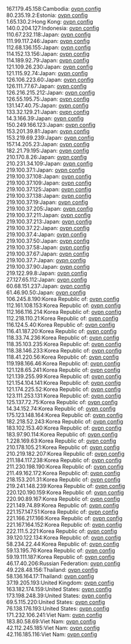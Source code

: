 167.179.45.158:Cambodia: [ovpn config](vpn/167_179_45_158.ovpn)  
80.235.19.2:Estonia: [ovpn config](vpn/80_235_19_2.ovpn)  
1.65.130.2:Hong Kong: [ovpn config](vpn/1_65_130_2.ovpn)  
140.0.204.127:Indonesia: [ovpn config](vpn/140_0_204_127.ovpn)  
110.67.232.118:Japan: [ovpn config](vpn/110_67_232_118.ovpn)  
111.99.117.246:Japan: [ovpn config](vpn/111_99_117_246.ovpn)  
112.68.136.155:Japan: [ovpn config](vpn/112_68_136_155.ovpn)  
114.152.13.156:Japan: [ovpn config](vpn/114_152_13_156.ovpn)  
114.189.92.79:Japan: [ovpn config](vpn/114_189_92_79.ovpn)  
121.109.26.230:Japan: [ovpn config](vpn/121_109_26_230.ovpn)  
121.115.92.74:Japan: [ovpn config](vpn/121_115_92_74.ovpn)  
126.106.223.60:Japan: [ovpn config](vpn/126_106_223_60.ovpn)  
126.111.77.67:Japan: [ovpn config](vpn/126_111_77_67.ovpn)  
126.216.215.212:Japan: [ovpn config](vpn/126_216_215_212.ovpn)  
126.55.195.75:Japan: [ovpn config](vpn/126_55_195_75.ovpn)  
131.147.40.75:Japan: [ovpn config](vpn/131_147_40_75.ovpn)  
133.32.129.21:Japan: [ovpn config](vpn/133_32_129_21.ovpn)  
14.3.166.39:Japan: [ovpn config](vpn/14_3_166_39.ovpn)  
150.249.166.123:Japan: [ovpn config](vpn/150_249_166_123.ovpn)  
153.201.39.81:Japan: [ovpn config](vpn/153_201_39_81.ovpn)  
153.219.69.239:Japan: [ovpn config](vpn/153_219_69_239.ovpn)  
157.14.205.23:Japan: [ovpn config](vpn/157_14_205_23.ovpn)  
182.21.79.195:Japan: [ovpn config](vpn/182_21_79_195.ovpn)  
210.170.8.26:Japan: [ovpn config](vpn/210_170_8_26.ovpn)  
210.231.34.109:Japan: [ovpn config](vpn/210_231_34_109.ovpn)  
219.100.37.1:Japan: [ovpn config](vpn/219_100_37_1.ovpn)  
219.100.37.108:Japan: [ovpn config](vpn/219_100_37_108.ovpn)  
219.100.37.109:Japan: [ovpn config](vpn/219_100_37_109.ovpn)  
219.100.37.125:Japan: [ovpn config](vpn/219_100_37_125.ovpn)  
219.100.37.138:Japan: [ovpn config](vpn/219_100_37_138.ovpn)  
219.100.37.19:Japan: [ovpn config](vpn/219_100_37_19.ovpn)  
219.100.37.205:Japan: [ovpn config](vpn/219_100_37_205.ovpn)  
219.100.37.211:Japan: [ovpn config](vpn/219_100_37_211.ovpn)  
219.100.37.213:Japan: [ovpn config](vpn/219_100_37_213.ovpn)  
219.100.37.22:Japan: [ovpn config](vpn/219_100_37_22.ovpn)  
219.100.37.4:Japan: [ovpn config](vpn/219_100_37_4.ovpn)  
219.100.37.50:Japan: [ovpn config](vpn/219_100_37_50.ovpn)  
219.100.37.58:Japan: [ovpn config](vpn/219_100_37_58.ovpn)  
219.100.37.67:Japan: [ovpn config](vpn/219_100_37_67.ovpn)  
219.100.37.7:Japan: [ovpn config](vpn/219_100_37_7.ovpn)  
219.100.37.90:Japan: [ovpn config](vpn/219_100_37_90.ovpn)  
219.122.99.8:Japan: [ovpn config](vpn/219_122_99_8.ovpn)  
27.127.65.112:Japan: [ovpn config](vpn/27_127_65_112.ovpn)  
60.68.151.237:Japan: [ovpn config](vpn/60_68_151_237.ovpn)  
61.46.90.50:Japan: [ovpn config](vpn/61_46_90_50.ovpn)  
106.245.8.190:Korea Republic of: [ovpn config](vpn/106_245_8_190.ovpn)  
112.161.108.153:Korea Republic of: [ovpn config](vpn/112_161_108_153.ovpn)  
112.166.116.214:Korea Republic of: [ovpn config](vpn/112_166_116_214.ovpn)  
112.218.110.21:Korea Republic of: [ovpn config](vpn/112_218_110_21.ovpn)  
116.124.5.40:Korea Republic of: [ovpn config](vpn/116_124_5_40.ovpn)  
116.41.187.20:Korea Republic of: [ovpn config](vpn/116_41_187_20.ovpn)  
118.33.74.236:Korea Republic of: [ovpn config](vpn/118_33_74_236.ovpn)  
118.35.103.235:Korea Republic of: [ovpn config](vpn/118_35_103_235.ovpn)  
118.38.146.233:Korea Republic of: [ovpn config](vpn/118_38_146_233.ovpn)  
118.41.220.56:Korea Republic of: [ovpn config](vpn/118_41_220_56.ovpn)  
119.198.166.46:Korea Republic of: [ovpn config](vpn/119_198_166_46.ovpn)  
121.128.65.241:Korea Republic of: [ovpn config](vpn/121_128_65_241.ovpn)  
121.139.255.99:Korea Republic of: [ovpn config](vpn/121_139_255_99.ovpn)  
121.154.104.141:Korea Republic of: [ovpn config](vpn/121_154_104_141.ovpn)  
121.174.225.52:Korea Republic of: [ovpn config](vpn/121_174_225_52.ovpn)  
123.111.253.131:Korea Republic of: [ovpn config](vpn/123_111_253_131.ovpn)  
125.137.72.75:Korea Republic of: [ovpn config](vpn/125_137_72_75.ovpn)  
14.34.152.74:Korea Republic of: [ovpn config](vpn/14_34_152_74.ovpn)  
175.123.148.164:Korea Republic of: [ovpn config](vpn/175_123_148_164.ovpn)  
182.218.52.243:Korea Republic of: [ovpn config](vpn/182_218_52_243.ovpn)  
183.102.153.40:Korea Republic of: [ovpn config](vpn/183_102_153_40.ovpn)  
183.97.90.114:Korea Republic of: [ovpn config](vpn/183_97_90_114.ovpn)  
1.228.169.63:Korea Republic of: [ovpn config](vpn/1_228_169_63.ovpn)  
210.178.105.21:Korea Republic of: [ovpn config](vpn/210_178_105_21.ovpn)  
210.219.182.207:Korea Republic of: [ovpn config](vpn/210_219_182_207.ovpn)  
211.184.117.238:Korea Republic of: [ovpn config](vpn/211_184_117_238.ovpn)  
211.230.198.190:Korea Republic of: [ovpn config](vpn/211_230_198_190.ovpn)  
211.49.162.172:Korea Republic of: [ovpn config](vpn/211_49_162_172.ovpn)  
218.153.201.31:Korea Republic of: [ovpn config](vpn/218_153_201_31.ovpn)  
219.241.148.239:Korea Republic of: [ovpn config](vpn/219_241_148_239.ovpn)  
220.120.190.159:Korea Republic of: [ovpn config](vpn/220_120_190_159.ovpn)  
220.90.89.167:Korea Republic of: [ovpn config](vpn/220_90_89_167.ovpn)  
221.149.74.89:Korea Republic of: [ovpn config](vpn/221_149_74_89.ovpn)  
221.157.147.51:Korea Republic of: [ovpn config](vpn/221_157_147_51.ovpn)  
221.166.217.166:Korea Republic of: [ovpn config](vpn/221_166_217_166.ovpn)  
221.167.164.152:Korea Republic of: [ovpn config](vpn/221_167_164_152.ovpn)  
222.111.5.221:Korea Republic of: [ovpn config](vpn/222_111_5_221.ovpn)  
39.120.122.134:Korea Republic of: [ovpn config](vpn/39_120_122_134.ovpn)  
58.234.22.44:Korea Republic of: [ovpn config](vpn/58_234_22_44.ovpn)  
59.13.195.76:Korea Republic of: [ovpn config](vpn/59_13_195_76.ovpn)  
59.19.111.187:Korea Republic of: [ovpn config](vpn/59_19_111_187.ovpn)  
46.17.40.206:Russian Federation: [ovpn config](vpn/46_17_40_206.ovpn)  
49.228.48.156:Thailand: [ovpn config](vpn/49_228_48_156.ovpn)  
58.136.164.17:Thailand: [ovpn config](vpn/58_136_164_17.ovpn)  
37.19.205.193:United Kingdom: [ovpn config](vpn/37_19_205_193.ovpn)  
163.182.174.159:United States: [ovpn config](vpn/163_182_174_159.ovpn)  
173.198.248.39:United States: [ovpn config](vpn/173_198_248_39.ovpn)  
69.5.115.220:United States: [ovpn config](vpn/69_5_115_220.ovpn)  
76.138.176.193:United States: [ovpn config](vpn/76_138_176_193.ovpn)  
171.232.106.241:Viet Nam: [ovpn config](vpn/171_232_106_241.ovpn)  
183.80.58.69:Viet Nam: [ovpn config](vpn/183_80_58_69.ovpn)  
42.112.245.185:Viet Nam: [ovpn config](vpn/42_112_245_185.ovpn)  
42.116.185.116:Viet Nam: [ovpn config](vpn/42_116_185_116.ovpn)  
